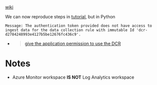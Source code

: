 [wiki](https://github.com/davidkhala/azure-utils/wiki/Log)

We can now reproduce steps in [tutorial](https://learn.microsoft.com/en-us/azure/azure-monitor/logs/tutorial-logs-ingestion-portal), but in Python 
```
Message: The authentication token provided does not have access to ingest data for the data collection rule with immutable Id 'dcr-d2784248993e4127b5be12676fc436c9'.
```
- > [give the application permission to use the DCR](https://learn.microsoft.com/en-us/azure/azure-monitor/logs/tutorial-logs-ingestion-portal?source=recommendations#assign-permissions-to-the-dcr)
  



# Notes
- Azure Monitor workspace **IS NOT** Log Analytics workspace